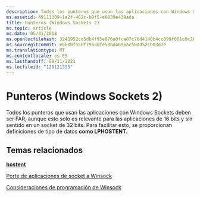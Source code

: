 ```yaml
---
description: Todos los punteros que usan las aplicaciones con Windows Sockets deben ser FAR, aunque esto solo es relevante para las aplicaciones de 16 bits y sin sentido en un socket de 32 bits. Para facilitar esto, se proporcionan definiciones de tipo de datos como LPHOSTENT.
ms.assetid: 49111309-1a2f-462c-b9f5-e6839e439ada
title: Punteros (Windows Sockets 2)
ms.topic: article
ms.date: 05/31/2018
ms.openlocfilehash: 3241952cd5db4f95e076a0fca87c76d4140b4cc099f001c0c267cbcb35bf2d9d
ms.sourcegitcommit: e6600f550f79bddfe58bd4696ac50dd52cb03d7e
ms.translationtype: MT
ms.contentlocale: es-ES
ms.lasthandoff: 08/11/2021
ms.locfileid: "120121355"
---
```

# <a name="pointers-windows-sockets-2"></a>Punteros (Windows Sockets 2)

Todos los punteros que usan las aplicaciones con Windows Sockets deben ser FAR, aunque esto solo es relevante para las aplicaciones de 16 bits y sin sentido en un socket de 32 bits. Para facilitar esto, se proporcionan definiciones de tipo de datos **como LPHOSTENT.**

## <a name="related-topics"></a>Temas relacionados

<dl> <dt>

[**hostent**](/windows/desktop/api/winsock/ns-winsock-hostent)
</dt> <dt>

[Porte de aplicaciones de socket a Winsock](porting-socket-applications-to-winsock.md)
</dt> <dt>

[Consideraciones de programación de Winsock](winsock-programming-considerations.md)
</dt> </dl>

 

 



